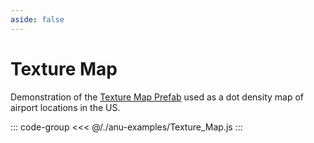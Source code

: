```yaml
---
aside: false
---
```


<script setup>
import { textureMap } from '../anu-examples/Texture_Map.js'
</script>

# Texture Map
Demonstration of the [Texture Map Prefab](../guide/prefabs/texturemaps.md) used as a dot density map of airport locations in the US.
<singleView :scene="textureMap" />

::: code-group
<<< @/./anu-examples/Texture_Map.js 
:::